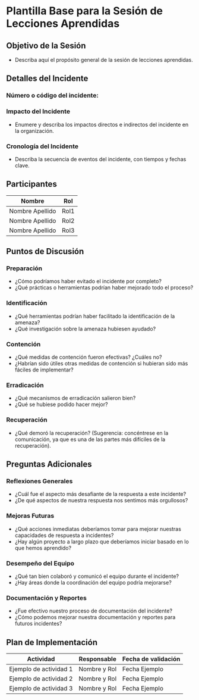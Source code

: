 # Plantilla Base para la Sesión de Lecciones Aprendidas

## Objetivo de la Sesión
- Describa aquí el propósito general de la sesión de lecciones aprendidas.

## Detalles del Incidente
### Número o código del incidente:

### Impacto del Incidente
- Enumere y describa los impactos directos e indirectos del incidente en la organización.

### Cronología del Incidente
- Describa la secuencia de eventos del incidente, con tiempos y fechas clave.

## Participantes
| Nombre      | Rol           |
|-------------|---------------|
| Nombre Apellido    | Rol1          |
| Nombre Apellido    | Rol2          |
| Nombre Apellido    | Rol3          |

## Puntos de Discusión

### Preparación
- ¿Cómo podríamos haber evitado el incidente por completo?
- ¿Qué prácticas o herramientas podrían haber mejorado todo el proceso?

### Identificación
- ¿Qué herramientas podrían haber facilitado la identificación de la amenaza?
- ¿Qué investigación sobre la amenaza hubiesen ayudado?

### Contención
- ¿Qué medidas de contención fueron efectivas? ¿Cuáles no?
- ¿Habrían sido útiles otras medidas de contención si hubieran sido más fáciles de implementar?

### Erradicación
- ¿Qué mecanismos de erradicación salieron bien?
- ¿Qué se hubiese podido hacer mejor?

### Recuperación
- ¿Qué demoró la recuperación? (Sugerencia: concéntrese en la comunicación, ya que es una de las partes más difíciles de la recuperación).

## Preguntas Adicionales

### Reflexiones Generales
- ¿Cuál fue el aspecto más desafiante de la respuesta a este incidente?
- ¿De qué aspectos de nuestra respuesta nos sentimos más orgullosos?

### Mejoras Futuras
- ¿Qué acciones inmediatas deberíamos tomar para mejorar nuestras capacidades de respuesta a incidentes?
- ¿Hay algún proyecto a largo plazo que deberíamos iniciar basado en lo que hemos aprendido?

### Desempeño del Equipo
- ¿Qué tan bien colaboró y comunicó el equipo durante el incidente?
- ¿Hay áreas donde la coordinación del equipo podría mejorarse?

### Documentación y Reportes
- ¿Fue efectivo nuestro proceso de documentación del incidente?
- ¿Cómo podemos mejorar nuestra documentación y reportes para futuros incidentes?


## Plan de Implementación
| Actividad            | Responsable    | Fecha de validación |
|----------------------|----------------|---------------------|
| Ejemplo de actividad 1| Nombre y Rol | Fecha Ejemplo       |
| Ejemplo de actividad 2| Nombre y Rol | Fecha Ejemplo       |
| Ejemplo de actividad 3| Nombre y Rol | Fecha Ejemplo       |
